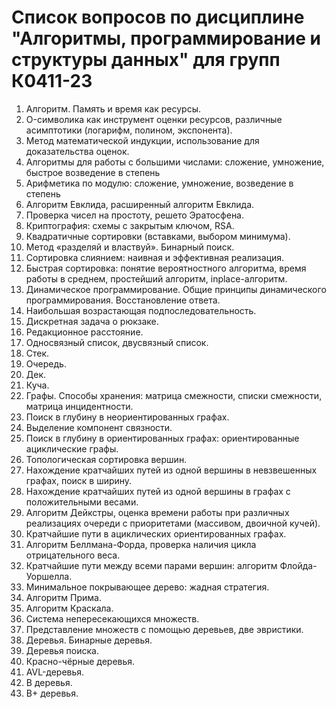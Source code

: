 # Список вопросов по дисциплине "Алгоритмы, программирование и структуры данных" для групп К0411-23

1. Алгоритм. Память и время как ресурсы. 
1. O-символика как инструмент оценки ресурсов, различные асимптотики (логарифм, полином, экспонента). 
1. Метод математической индукции, использование для доказательства оценок.
1. Алгоритмы для работы с большими числами: сложение, умножение, быстрое возведение в степень
1. Арифметика по модулю: сложение, умножение, возведение в степень
1. Алгоритм Евклида, расширенный алгоритм Евклида.
1. Проверка чисел на простоту, решето Эратосфена. 
1. Криптография: схемы с закрытым ключом, RSA.
1. Квадратичные сортировки (вставками, выбором минимума). 
1. Метод «разделяй и властвуй». Бинарный поиск. 
1. Сортировка слиянием: наивная и эффективная реализация. 
1. Быстрая сортировка: понятие вероятностного алгоритма, время работы в среднем, простейший алгоритм, inplace-алгоритм.
1. Динамическое программирование. Общие принципы динамического программирования. Восстановление ответа. 
1. Наибольшая возрастающая подпоследовательность. 
1. Дискретная задача о рюкзаке.
1. Редакционное расстояние.
1. Односвязный список, двусвязный список. 
1. Стек.
1. Очередь.
1. Дек.
1. Куча.
1. Графы. Способы хранения: матрица смежности, списки смежности, матрица инцидентности. 
1. Поиск в глубину в неориентированных графах.
1. Выделение компонент связности. 
1. Поиск в глубину в ориентированных графах: ориентированные ациклические графы.
1. Топологическая сортировка вершин.
1. Нахождение кратчайших путей из одной вершины в невзвешенных графах, поиск в ширину. 
1. Нахождение кратчайших путей из одной вершины в графах с положительными весами.
1. Алгоритм Дейкстры, оценка времени работы при различных реализациях очереди с приоритетами (массивом, двоичной кучей).
1. Кратчайшие пути в ациклических ориентированных графах. 
1. Алгоритм Беллмана-Форда, проверка наличия цикла отрицательного веса. 
1. Кратчайшие пути между всеми парами вершин: алгоритм Флойда-Уоршелла.
1. Минимальное покрывающее дерево: жадная стратегия.
1. Алгоритм Прима.
1. Алгоритм Краскала. 
1. Система непересекающихся множеств. 
1. Представление множеств с помощью деревьев, две эвристики.
1. Деревья. Бинарные деревья. 
1. Деревья поиска. 
1. Красно-чёрные деревья. 
1. AVL-деревья. 
1. B деревья. 
1. B+ деревья.